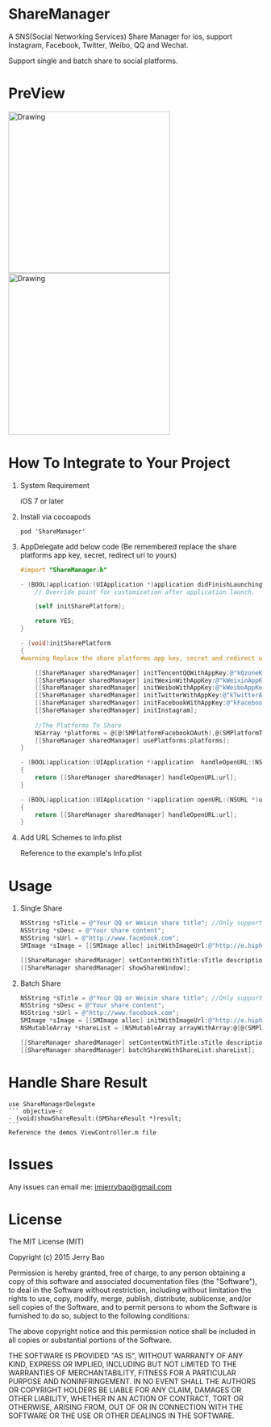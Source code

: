 # ShareManager
A SNS(Social Networking Services) Share Manager for ios, support Instagram, Facebook, Twitter, Weibo, QQ and Wechat.


Support single and batch share to social platforms.

# PreView
<img src="https://raw.githubusercontent.com/imjerrybao/ShareManager/master/ReadmeImages/s1.png" alt="Drawing" width="320px" />
<img src="https://raw.githubusercontent.com/imjerrybao/ShareManager/master/ReadmeImages/s2.png" alt="Drawing" width="320px" />

# How To Integrate to Your Project
1. System Requirement

    iOS 7 or later

2. Install via cocoapods

    ```
    pod 'ShareManager'
    ```

3. AppDelegate add below code (Be remembered replace the share platforms app key, secret, redirect uri to yours)
    ``` objective-c
    #import "ShareManager.h"

    - (BOOL)application:(UIApplication *)application didFinishLaunchingWithOptions:(NSDictionary *)launchOptions {
        // Override point for customization after application launch.

        [self initSharePlatform];

        return YES;
    }

    - (void)initSharePlatform
    {
    #warning Replace the share platforms app key, secret and redirect uri to yours
    
        [[ShareManager sharedManager] initTencentQQWithAppKey:@"kQzoneKey" appSecret:@"kQzoneSecret"];
        [[ShareManager sharedManager] initWexinWithAppKey:@"kWeixinAppKey" appSecret:@"kWeixinAppSecret"];
        [[ShareManager sharedManager] initWeiboWithAppKey:@"kWeiboAppKey" appSecret:@"kWeiboSecret" redirectUri:@"kWeiboRedirectUri"];
        [[ShareManager sharedManager] initTwitterWithAppKey:@"kTwitterAppKey" appSecret:@"kTwitterAppSecret" redirectUri:@"kTwitterRedirectUri"];
        [[ShareManager sharedManager] initFacebookWithAppKey:@"kFacebookAppKey" appSecret:@"kFacebookAppSecret" redirectUri:@"kFacebookRedirectUri"];
        [[ShareManager sharedManager] initInstagram];
        
        //The Platforms To Share
        NSArray *platforms = @[@(SMPlatformFacebookOAuth),@(SMPlatformTwitterOAuth),@(SMPlatformInstagram),@(SMPlatformWeiboOAuth),@(SMPlatformTencentQQ),@(SMPlatformWeixin)];
        [[ShareManager sharedManager] usePlatforms:platforms];
    }

    - (BOOL)application:(UIApplication *)application  handleOpenURL:(NSURL *)url
    {
        return [[ShareManager sharedManager] handleOpenURL:url];
    }

    - (BOOL)application:(UIApplication *)application openURL:(NSURL *)url sourceApplication:(NSString *)sourceApplication annotation:(id)annotation
    {
        return [[ShareManager sharedManager] handleOpenURL:url];
    }
    ```

4. Add URL Schemes to Info.plist

    Reference to the example's Info.plist
    
# Usage
1. Single Share
    ``` objective-c
    NSString *sTitle = @"Your QQ or Weixin share title"; //Only support QQ and Weixin 
    NSString *sDesc = @"Your share content";
    NSString *sUrl = @"http://www.facebook.com";
    SMImage *sImage = [[SMImage alloc] initWithImageUrl:@"http://e.hiphotos.baidu.com/image/w%3D310/sign=af410cc1f536afc30e0c39648319eb85/6f061d950a7b0208d7fa7ee060d9f2d3572cc884.jpg"];
    
    [[ShareManager sharedManager] setContentWithTitle:sTitle description:sDesc image:sImage url:sUrl];
    [[ShareManager sharedManager] showShareWindow];
    ```
2. Batch Share
    ``` objective-c
    NSString *sTitle = @"Your QQ or Weixin share title"; //Only support QQ and Weixin 
    NSString *sDesc = @"Your share content";
    NSString *sUrl = @"http://www.facebook.com";
    SMImage *sImage = [[SMImage alloc] initWithImageUrl:@"http://e.hiphotos.baidu.com/image/w%3D310/sign=af410cc1f536afc30e0c39648319eb85/6f061d950a7b0208d7fa7ee060d9f2d3572cc884.jpg"];
    NSMutableArray *shareList = [NSMutableArray arrayWithArray:@[@(SMPlatformWeiboOAuth), @(SMPlatformTencentQQ), @(SMPlatformWeixin), @(SMPlatformFacebookOAuth), @(SMPlatformTwitterOAuth)]];
    
    [[ShareManager sharedManager] setContentWithTitle:sTitle description:sDesc image:sImage url:sUrl];
    [[ShareManager sharedManager] batchShareWithShareList:shareList];
    ```
# Handle Share Result
    use ShareManagerDelegate
    ``` objective-c
    - (void)showShareResult:(SMShareResult *)result;
    ```
    Reference the demos ViewController.m file

# Issues
Any issues can email me: imjerrybao@gmail.com

# License
The MIT License (MIT)

Copyright (c) 2015 Jerry Bao

Permission is hereby granted, free of charge, to any person obtaining a copy
of this software and associated documentation files (the "Software"), to deal
in the Software without restriction, including without limitation the rights
to use, copy, modify, merge, publish, distribute, sublicense, and/or sell
copies of the Software, and to permit persons to whom the Software is
furnished to do so, subject to the following conditions:

The above copyright notice and this permission notice shall be included in all
copies or substantial portions of the Software.

THE SOFTWARE IS PROVIDED "AS IS", WITHOUT WARRANTY OF ANY KIND, EXPRESS OR
IMPLIED, INCLUDING BUT NOT LIMITED TO THE WARRANTIES OF MERCHANTABILITY,
FITNESS FOR A PARTICULAR PURPOSE AND NONINFRINGEMENT. IN NO EVENT SHALL THE
AUTHORS OR COPYRIGHT HOLDERS BE LIABLE FOR ANY CLAIM, DAMAGES OR OTHER
LIABILITY, WHETHER IN AN ACTION OF CONTRACT, TORT OR OTHERWISE, ARISING FROM,
OUT OF OR IN CONNECTION WITH THE SOFTWARE OR THE USE OR OTHER DEALINGS IN THE
SOFTWARE.

